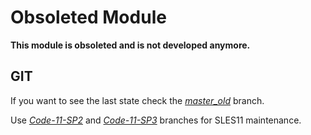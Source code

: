 Obsoleted Module
================

**This module is obsoleted and is not developed anymore.**

GIT
---

If you want to see the last state check the [*master_old*](../master_old) branch.

Use [*Code-11-SP2*](../Code-11-SP2) and [*Code-11-SP3*](../Code-11-SP3) branches for SLES11 maintenance.

